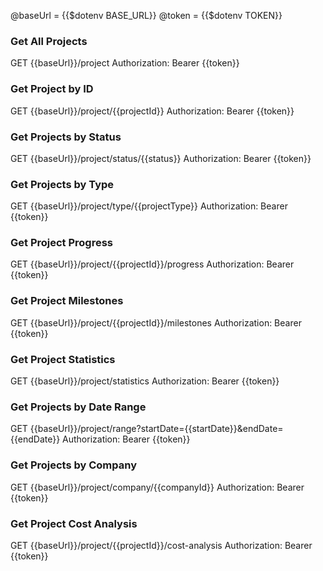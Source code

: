 @baseUrl = {{$dotenv BASE_URL}}
@token = {{$dotenv TOKEN}}

### Get All Projects
GET {{baseUrl}}/project
Authorization: Bearer {{token}}

### Get Project by ID
GET {{baseUrl}}/project/{{projectId}}
Authorization: Bearer {{token}}

### Get Projects by Status
GET {{baseUrl}}/project/status/{{status}}
Authorization: Bearer {{token}}

### Get Projects by Type
GET {{baseUrl}}/project/type/{{projectType}}
Authorization: Bearer {{token}}

### Get Project Progress
GET {{baseUrl}}/project/{{projectId}}/progress
Authorization: Bearer {{token}}

### Get Project Milestones
GET {{baseUrl}}/project/{{projectId}}/milestones
Authorization: Bearer {{token}}

### Get Project Statistics
GET {{baseUrl}}/project/statistics
Authorization: Bearer {{token}}

### Get Projects by Date Range
GET {{baseUrl}}/project/range?startDate={{startDate}}&endDate={{endDate}}
Authorization: Bearer {{token}}

### Get Projects by Company
GET {{baseUrl}}/project/company/{{companyId}}
Authorization: Bearer {{token}}

### Get Project Cost Analysis
GET {{baseUrl}}/project/{{projectId}}/cost-analysis
Authorization: Bearer {{token}}